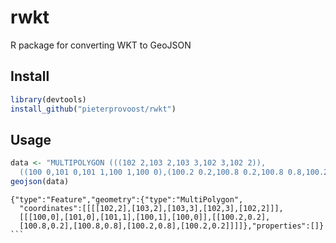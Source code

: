 # rwkt

R package for converting WKT to GeoJSON

## Install

```R
library(devtools)
install_github("pieterprovoost/rwkt")
```

## Usage

```R
data <- "MULTIPOLYGON (((102 2,103 2,103 3,102 3,102 2)),
  ((100 0,101 0,101 1,100 1,100 0),(100.2 0.2,100.8 0.2,100.8 0.8,100.2 0.8,100.2 0.2)))"
geojson(data)
```

````
{"type":"Feature","geometry":{"type":"MultiPolygon",
  "coordinates":[[[[102,2],[103,2],[103,3],[102,3],[102,2]]],
  [[[100,0],[101,0],[101,1],[100,1],[100,0]],[[100.2,0.2],
  [100.8,0.2],[100.8,0.8],[100.2,0.8],[100.2,0.2]]]]},"properties":[]}
```
